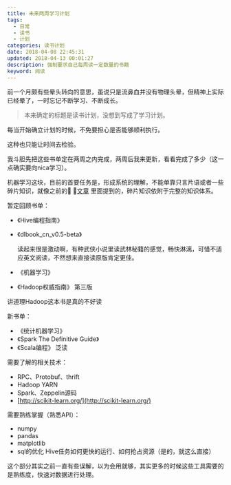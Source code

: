 ```yaml
---
title: 未来两周学习计划
tags:
  - 日常
  - 读书
  - 计划
categories: 读书计划
date: 2018-04-08 22:45:31
updated: 2018-04-13 00:01:27
description: 强制要求自己每周读一定数量的书籍
keyword: 阅读
---
```


前一个月颇有些晕头转向的意思，虽说只是流鼻血并没有物理头晕，但精神上实际已经晕了，一时忘记不断学习、不断成长。


<!-- more -->

> 本来确定的标题是读书计划，没想到写成了学习计划。


每当开始确立计划的时候，不免要担心是否能够顺利执行。

这种也只能让时间去检验。

我斗胆先把这些书单定在两周之内完成，两周后我来更新，看看完成了多少（这一点确实要向nica学习）。

机器学习这块，目前的首要任务是，形成系统的理解，不能单靠只言片语或者一些碎片知识，就像之前的 [文章](http://hellogod.cn/2018-01-23/baidu-xiaomi-interview/)  里面提到的，碎片知识依附于完整的知识体系。

暂定回顾书单：

- 《Hive编程指南》 
- 《dlbook_cn_v0.5-beta》

    读起来很是激动啊，有种武侠小说里读武林秘籍的感觉，畅快淋漓，可惜不适应英文阅读，不然想来直接读原版肯定更佳。

- 《机器学习》
- 《Hadoop权威指南》 第三版


讲道理Hadoop这本书是真的不好读

新书单：

- 《统计机器学习》
- 《Spark The Definitive Guide》
- 《Scala编程》  泛读


需要了解的相关技术：

 - RPC、Protobuf、thrift
 - Hadoop YARN
 - Spark、Zeppelin源码
 - [http://scikit-learn.org/](http://scikit-learn.org/)


需要熟练掌握（熟悉API）：

- numpy
- pandas
- matplotlib  
- sql的优化  Hive任务如何更快的运行、如何抢占资源（是的，就这么直接）

这个部分其实之前一直有些误解，以为会用就够，其实更多的时候这些工具需要的是熟练度，快速对数据进行处理。


